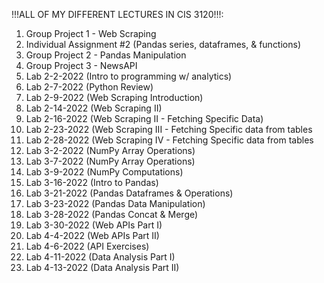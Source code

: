 !!!ALL OF MY DIFFERENT LECTURES IN CIS 3120!!!:
1. Group Project 1 - Web Scraping 
2. Individual Assignment #2 (Pandas series, dataframes, & functions)
3. Group Project 2 - Pandas Manipulation 
4. Group Project 3 - NewsAPI 
5. Lab 2-2-2022 (Intro to programming w/ analytics)
6. Lab 2-7-2022 (Python Review) 
7. Lab 2-9-2022 (Web Scraping Introduction)
8. Lab 2-14-2022 (Web Scraping II) 
9. Lab 2-16-2022 (Web Scraping II - Fetching Specific Data)
10. Lab 2-23-2022 (Web Scraping III - Fetching Specific data from tables  
11. Lab 2-28-2022 (Web Scraping IV - Fetching Specific data from tables 
12. Lab 3-2-2022 (NumPy Array Operations) 
13. Lab 3-7-2022 (NumPy Array Operations)
14. Lab 3-9-2022 (NumPy Computations)
15. Lab 3-16-2022 (Intro to Pandas)
16. Lab 3-21-2022 (Pandas Dataframes & Operations) 
17. Lab 3-23-2022 (Pandas Data Manipulation)
18. Lab 3-28-2022 (Pandas Concat & Merge)
19. Lab 3-30-2022 (Web APIs Part I)
20. Lab 4-4-2022 (Web APIs Part II)
21. Lab 4-6-2022 (API Exercises)
22. Lab 4-11-2022 (Data Analysis Part I) 
23. Lab 4-13-2022 (Data Analysis Part II)
